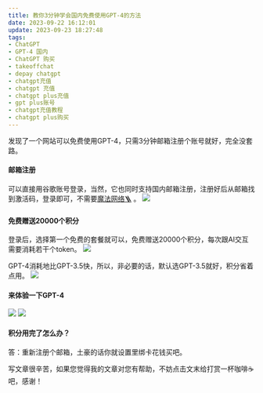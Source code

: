```yaml
---
title: 教你3分钟学会国内免费使用GPT-4的方法
date: 2023-09-22 16:12:01
update: 2023-09-23 18:27:48
tags:
- ChatGPT 
- GPT-4 国内
- ChatGPT 购买
- takeoffchat
- depay chatgpt
- chatgpt充值
- chatgpt 充值
- chatgpt plus充值
- gpt plus账号
- chatgpt充值教程
- chatgpt plus购买
---
```


发现了一个网站[](www.takeoffchat.com)可以免费使用GPT-4，只需3分钟邮箱注册个账号就好，完全没套路。

#### 邮箱注册
可以直接用谷歌账号登录，当然，它也同时支持国内邮箱注册，注册好后从邮箱找到激活码，登录即可，不需要[魔法网络🪜](https://shuziren.github.io/ssrvps/) 。
![](https://gcore.jsdelivr.net/gh/btcltceth/blogassets@latest/c/img/takeoffchat001.png)

#### 免费赠送20000个积分
登录后，选择第一个免费的套餐就可以，免费赠送20000个积分，每次跟AI交互需要消耗若干个token。
![](https://gcore.jsdelivr.net/gh/btcltceth/blogassets@latest/c/img/takeoffchat002.png)

GPT-4消耗地比GPT-3.5快，所以，非必要的话，默认选GPT-3.5就好，积分省着点用。
![](https://gcore.jsdelivr.net/gh/btcltceth/blogassets@latest/c/img/takeoffchat002-1.png)

#### 来体验一下GPT-4
![](https://gcore.jsdelivr.net/gh/btcltceth/blogassets@latest/c/img/takeoffchat003.png)
![](https://gcore.jsdelivr.net/gh/btcltceth/blogassets@latest/c/img/takeoffchat004.png)

#### 积分用完了怎么办？
答：重新注册个邮箱，土豪的话你就设置里绑卡花钱买吧。


写文章很辛苦，如果您觉得我的文章对您有帮助，不妨点击文末给打赏一杯咖啡☕️吧，感谢！

